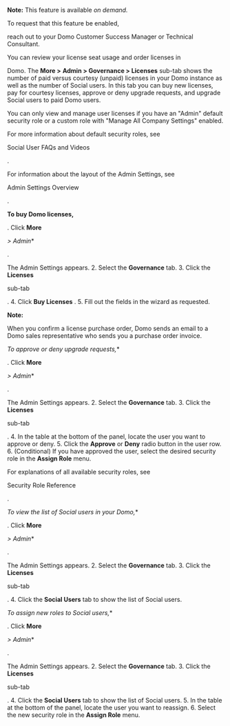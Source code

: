 


**Note:**
 This feature is available
 *on demand.*


 To request that this feature be enabled,


 reach out to your Domo Customer Success Manager or Technical Consultant.


 You can review your license seat usage and order licenses in


 Domo. The
 **More >**
**Admin > Governance > Licenses**
 sub-tab shows the number of paid versus courtesy (unpaid) licenses in your Domo instance as well as the number of Social users. In this tab you can buy new licenses, pay for courtesy licenses, approve or deny upgrade requests, and upgrade Social users to paid Domo users.


 You can only view and manage user licenses if you have an "Admin" default security role or a custom role with "Manage All Company Settings" enabled.

For more information about default security roles, see

Social User FAQs and Videos

.


 For information about the layout of the Admin Settings, see

Admin Settings Overview

.


**To buy Domo licenses,**

. Click
 **More**

*> Admin**

.


 The Admin Settings appears.
2. Select the
 **Governance**
 tab.
3. Click the
 **Licenses**

sub-tab

.
4. Click
 **Buy Licenses**
 .
5. Fill out the fields in the wizard as requested.


**Note:**


 When you confirm a license purchase order, Domo sends an email to a Domo sales representative who sends you a purchase order invoice.

*To approve or deny upgrade requests,**

. Click
 **More**

*> Admin**

.


 The Admin Settings appears.
2. Select the
 **Governance**
 tab.
3. Click the
 **Licenses**

sub-tab

.
4. In the table at the bottom of the panel, locate the user you want to approve or deny.
5. Click the
 **Approve**
 or
 **Deny**
 radio button in the user row.
6. (Conditional) If you have approved the user, select the desired security role in the
 **Assign Role**
 menu.


 For explanations of all available security roles, see

Security Role Reference

.

*To view the list of Social users in your Domo,**

. Click
 **More**

*> Admin**

.


 The Admin Settings appears.
2. Select the
 **Governance**
 tab.
3. Click the
 **Licenses**

sub-tab

.
4. Click the
 **Social Users**
 tab to show the list of Social users.

*To assign new roles to Social users,**

. Click
 **More**

*> Admin**

.


 The Admin Settings appears.
2. Select the
 **Governance**
 tab.
3. Click the
 **Licenses**

sub-tab

.
4. Click the
 **Social Users**
 tab to show the list of Social users.
5. In the table at the bottom of the panel, locate the user you want to reassign.
6. Select the new security role in the
 **Assign Role**
 menu.


